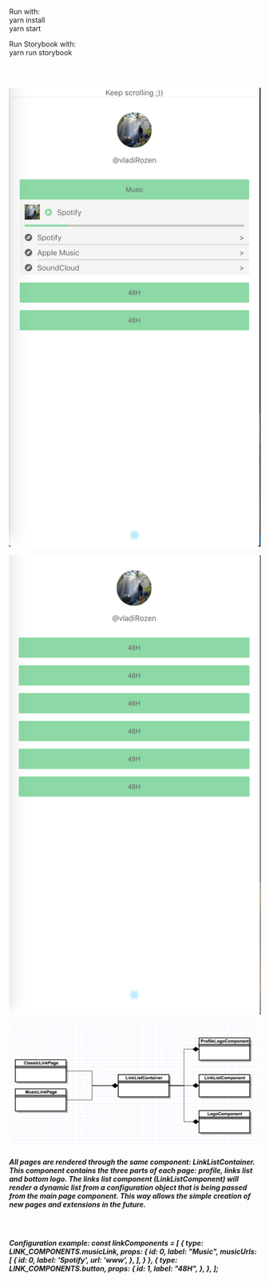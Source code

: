 <p>
Run with:
<br/>
yarn install
<br/>
yarn start
</p>

Run Storybook with:
<br/>
yarn run storybook

<br/>
<br/>

![Alt text](ss1.png "Music link page")
<br>

![Alt text](ss2.png "Classic link page")
<br/>

![Alt text](ss3.png "High level structure")
<br/>

<h5>
All pages are rendered through the same component: LinkListContainer.
This component contains the three parts of each page: profile, links list and bottom logo.
The links list component (LinkListComponent) will render a dynamic list from a configuration object that is being passed from the main page component.
This way allows the simple creation of new pages and extensions in the future.
</h5>

<br/>

<h5>
Configuration example:
const linkComponents = [
    {
      type: LINK_COMPONENTS.musicLink,
      props: {
        id: 0,
        label: "Music",
        musicUrls: [
          {
            id: 0,
            label: 'Spotify',
            url: 'www',
          },
        ],
    }
  },
  {
    type: LINK_COMPONENTS.button,
    props: {
      id: 1,
      label: "48H",
    },
  },
];

</h5>